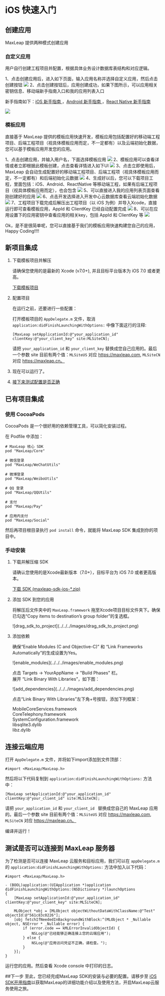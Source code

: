 # iOS 快速入门

## 创建应用
MaxLeap 提供两种模式创建应用
### 自定义应用
用户自行创建工程项目并配置，根据具体业务设计数据库表结构和对应逻辑。

1、点击创建应用后，进入如下页面，输入应用名称并选择自定义应用，然后点击创建按钮
![](../../../images/CreateAppCustom1.png)
2、点击创建按钮后，应用创建成功，如果下图所示，可以应用相关密钥信息、移动端新手指南入口和我的应用列表入口

新手指南如下：[iOS 新手指南 ](https://maxleap.cn/s/web/zh_cn/quickstart/ios/core/new.html) ，[Android 新手指南 ](https://maxleap.cn/s/web/zh_cn/quickstart/android/core/new.html) ，[React Native 新手指南 ](https://maxleap.cn/s/web/zh_cn/quickstart/android/core/new.html) 

![](../../../images/CreateAppCustom2.png)
### 模板应用
直接基于 MaxLeap 提供的模板应用快速开发，模板应用包括配置好的移动端工程项目、后端工程项目（视具体模板应用而定，不一定都有）以及云端初始化数据，您可以基于模板应用开发您的应用。


1、点击创建应用，并输入用户名，下面选择模板应用
![](../../../images/CreateAppTemp2.png)
2、模板应用可以查看详情或者立即根据此模板创建，点击查看详情进入如下UI
![](../../../images/CreateAppTemp3.png)
3、点击立即使用后，MaxLeap 会自动生成配置好的移动端工程项目、后端工程项（视具体模板应用而定，不一定都有）和后端初始化云数据
![](../../../images/CreateAppTemp4.png)
4、生成好以后，您可以下载项目工程，里面包括：iOS、Android、ReactNative 等移动端工程，如果有后端工程项目（视具体模板应用而定），也会包含
![](../../../images/CreateAppTemp5.png)
5、可以直接进入我的应用列表页面查看刚创建好的应用
![](../../../images/CreateAppTemp6.png)
6、点击开发选择进入开发中心云数据库查看云端初始化数据
![](../../../images/CreateAppTemp8.png)
7、工程项目下载完成后解压出工程项目（以 iOS 为例）并导入Xcode，直接运行即可查看模板应用，AppId 和 ClientKey 已经自动配置完成
![](../../../images/createApp12.png)
8、可以在应用设置下的应用密钥中查看应用的相关key，包括 AppId 和 ClientKey 等
![](../../../images/CreateAppTemp7.png)

 Ok，是不是很简单呢，您可以直接基于我们的模板应用快速构建您自己的应用，Happy Coding!!!!
 
 ## 新项目集成

1. 下载模板项目并解压

	请确保您使用的是最新的 Xcode (v7.0+), 并且目标平台版本为 iOS 7.0 或者更高。
	
	<a class="download-sdk" href="https://github.com/MaxLeap/StarterProject-iOS/archive/master.zip" target="_blank">下载模板项目</a>

2. 配置项目

	在运行之前，还要进行一些配置：
	
	打开模板项目的 `AppDelegate.m` 文件，取消 `application:didFinishLaunchingWithOptions:` 中像下面这行的注释:
	
	```objc
	[MaxLeap setApplicationId:@"your_application_id" clientKey:@"your_client_key" site:MLSiteCN];
	```
	
	请把 `your_application_id` 和 `your_client_key` 替换成您自己应用的。最后一个参数 site 目前有两个值：`MLSiteUS` 对应 https://maxleap.com, `MLSiteCN` 对应 https://maxleap.cn。

3. 现在可以运行了。

4. [接下来测试配置是否正确](#connection_test)

## 已有项目集成

### 使用 CocoaPods

CocoaPods 是一个很好用的依赖管理工具，可以简化安装过程。

在 Podfile 中添加：

```
# MaxLeap 核心 SDK
pod "MaxLeap/Core"

# 微信登录
pod "MaxLeap/WeChatUtils"

# 微博登录
pod "MaxLeap/WeiboUtils"

# QQ 登录
pod "MaxLeap/QQUtils"

# 支付
pod "MaxLeap/Pay"

# 应用内支付
pod "MaxLeap/Social"
```

然后再项目根目录执行 `pod install` 命令，就能将 MaxLeap SDK 集成到你的项目中。

### 手动安装

1. 下载并解压缩 SDK

	请确认您使用的是Xcode最新版本（7.0+），目标平台为 iOS 7.0 或者更高版本。

	<a class="download-sdk" href="https://github.com/MaxLeap/SDK-iOS/releases" target="_blank">下载 SDK (maxleap-sdk-ios-*.zip)</a>

2. 添加 SDK 到您的应用

	将解压后文件夹中的 `MaxLeap.framework` 拖至Xcode项目目标文件夹下。确保已勾选“Copy items to destination’s group folder”的复选框。
	
	<p class="image-wrapper">
	![drag_sdk_to_project](../../../images/drag_sdk_to_project.png)

3. 添加依赖

	确保“Enable Modules (C and Objective-C)” 和 “Link Frameworks Automatically”的生成设置为Yes。
    
    <p class="image-wrapper">
    ![enable_modules](../../../images/enable_modules.png)

	点击 Targets → YourAppName → "Build Phases" 栏。</br>
	展开 “Link Binary With Libraries”，如下图：
	
	<p class="image-wrapper">
	![add_dependencies](../../../images/add_dependencies.png)
	
	点击“Link Binary With Libraries”左下角+号按钮，添加下列框架：
	
	MobileCoreServices.framework</br>
	CoreTelephony.framework</br>
	SystemConfiguration.framework</br>
	libsqlite3.dylib</br>
	libz.dylib</br>


<span id="connection_test"></span>
## 连接云端应用

打开 `AppDelegate.m` 文件，并将如下import添加到文件顶部：

```objc
#import <MaxLeap/MaxLeap.h>
```

然后将以下代码复制到 `application:didFinishLaunchingWithOptions:` 方法中：

```objc
[MaxLeap setApplicationId:@"your_application_id" clientKey:@"your_client_id" site:MLSiteCN];
```

请把 `your_application_id` 和 `your_client_id ` 替换成您自己的 MaxLeap 应用的。最后一个参数 site 目前有两个值：`MLSiteUS` 对应 https://maxleap.com, `MLSiteCN` 对应 https://maxleap.cn。

编译并运行！


## 测试是否可以连接到 MaxLeap 服务器

为了检测是否可以连接 MaxLeap 云服务和目标应用，我们可以在 `appDelegate.m` 的 `application:didFinishLaunchingWithOptions:` 方法中加入以下代码：

```objc
#import <MaxLeap/MaxLeap.h>

- (BOOL)application:(UIApplication *)application didFinishLaunchingWithOptions:(NSDictionary *)launchOptions
{
	[MaxLeap setApplicationId:@"your_application_id" clientKey:@"your_client_key" site:MLSiteCN];

	MLObject *obj = [MLObject objectWithoutDataWithClassName:@"Test" objectId:@"561c83c0226"];
    [obj fetchIfNeededInBackgroundWithBlock:^(MLObject * _Nullable object, NSError * _Nullable error) {
    	if (error.code == kMLErrorInvalidObjectId) {
        	NSLog(@"已经能够正确连接上您的云端应用");
    	} else {
        	NSLog(@"应用访问凭证不正确，请检查。");
    	}
	}];
}
```

运行您的应用。然后查看 Xcode console 中打印的日志。

##下一步
至此，您已经完成MaxLeap SDK的安装与必要的配置。请移步至   [iOS SDK开用指南](https://webuat.maxleap.cn/s/web/zh_cn/guide/devguide/ios.html)以获取MaxLeap的详细功能介绍以及使用方法，开启MaxLeap云服务使用之旅。


